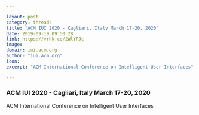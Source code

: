 ```yaml
---

layout: post
category: threads
title: "ACM IUI 2020 - Cagliari, Italy March 17-20, 2020"
date: 2019-09-19 09:50:28
link: https://vrhk.co/2WlYFJc
image: 
domain: iui.acm.org
author: "iui.acm.org"
icon: 
excerpt: "ACM International Conference on Intelligent User Interfaces"

---
```


### ACM IUI 2020 - Cagliari, Italy March 17-20, 2020

ACM International Conference on Intelligent User Interfaces